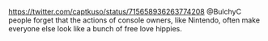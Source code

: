 https://twitter.com/captkuso/status/715658936263774208 @BulchyC people forget that the actions of console owners, like Nintendo, often make everyone else look like a bunch of free love hippies.